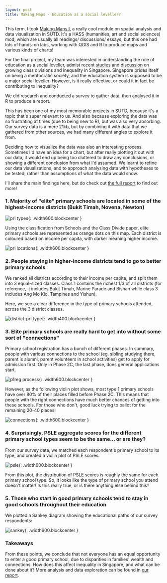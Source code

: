 ```yaml
---
layout: post
title: Making Maps - Education as a social leveller?
---
```


This term, I took [Making Maps I][maps mod], a really cool module on spatial analysis and data visualization in SUTD. It's a HASS (humanities, art and social sciences) mod, which are usually all readings/ discussions/ essays, but this one had lots of hands-on labs, working with QGIS and R to produce maps and various kinds of charts!

For the final project, my team was interested in understanding the role of education as a social leveller, admist recent [studies][class divide study] and [discussion][class divide article] on growing class divisions and inequality in Singapore. Singapore prides itself on being a meritocratic society, and the education system is supposed to be a major social leveller. However, is it really effective, or could it in fact be contributing to inequality? 

We did research and conducted a survey to gather data, then analysed it in R to produce a report. 

This has been one of my most memorable projects in SUTD, because it's a topic that's super relevant to us. And also because exploring the data was so frustrating at times (due to being new to R), but was also very absorbing. Our survey data is a mere 21kb, but by combining it with data that we gathered from other sources, we had many different angles to explore it from. 

Deciding how to visualize the data was also an interesting process. Sometimes I'd have an idea for a chart, but after really plotting it out with our data, it would end up being too cluttered to draw any conclusions, or showing a different conclusion from what I'd assumed. We learnt to refine our data visualizations, and to approach analysing data with hypotheses to be tested, rather than assumptions of what the data would show.

I'll share the main findings here, but do check out [the full report][full report] to find out more!

### 1. Majority of "elite" primary schools are located in some of the highest-income districts (Bukit Timah, Novena, Newton)

![pri types]{: .width600.blockcenter }

Using the classification from Schools and the Class Divide paper, elite primary schools are represented as orange dots on this map. Each district is coloured based on income per capita, with darker meaning higher income.

![pri locations]{: .width600.blockcenter }


### 2. People staying in higher-income districts tend to go to better primary schools

We ranked all districts according to their income per capita, and split them into 3 equal-sized classes. Class 1 contains the richest 1/3 of all districts (for reference, it includes Bukit Timah, Marine Parade and Bishan while class 3 includes Ang Mo Kio, Tampines and Yishun).

Here, we see a clear difference in the type of primary schools attended, across the 3 district classes.

![district-pri type]{: .width400.blockcenter }


### 3. Elite primary schools are really hard to get into without some sort of "connections"

Primary school registration has a bunch of different phases. In summary, people with various connections to the school (eg. sibling studying there, parent is alumni, parent volunteers in school activities) get to apply for admission first. Only in Phase 2C, the last phase, does general applications start.

![p1reg process]{: .width600.blockcenter }

However, as the following violin plot shows, most type 1 primary schools have over 80% of their places filled before Phase 2C. This means that people with the right connections have much better chances of getting into these schools. For those who don't, good luck trying to ballot for the remaining 20-40 places!

![connections]{: .width600.blockcenter }


### 4. Surprisingly, PSLE aggregate scores for the different primary school types seem to be the same... or are they?

From our survey data, we matched each respondent's primary school to its type, and created a violin plot of PSLE scores.

![psle]{: .width600.blockcenter }

From this plot, the distribution of PSLE scores is roughly the same for each primary school type. So, it looks like the type of primary school you attend doesn't matter! Is this really true, or is there anything else behind this?


### 5. Those who start in good primary schools tend to stay in good schools throughout their education

We plotted a Sankey diagram showing the educational paths of our survey respondents:

![sankey]{: .width600.blockcenter }

### Takeaways

From these points, we conclude that not everyone has an equal opportunity to enter a good primary school, due to disparities in families' wealth and connections. How does this affect inequality in Singapore, and what can be done about it? More analysis and data exploration can be found in [our report][full report].


[maps mod]: https://hass.sutd.edu.sg/education/undergraduate-subjects/elective/02-221-making-maps-introduction-spatial-analysis-data-visualization-map-design
[class divide study]: http://lkyspp2.nus.edu.sg/ips/wp-content/uploads/sites/2/2017/11/Study-of-Social-Capital-in-Singapore_281217.pdf
[class divide article]: https://www.straitstimes.com/singapore/new-study-finds-class-divide-in-singapore
[full report]: http://siyan.co/education-and-inequality/
[pri types]: /assets/img/2018-04-28-maps/pri-types.png
[pri locations]: /assets/img/2018-04-28-maps/pri-locations.png
[district-pri type]: /assets/img/2018-04-28-maps/dis-pritype.png
[p1reg process]: /assets/img/2018-04-28-maps/p1reg.png
[connections]: /assets/img/2018-04-28-maps/connections.png
[psle]: /assets/img/2018-04-28-maps/psle.png
[sankey]: /assets/img/2018-04-28-maps/sankey.png
